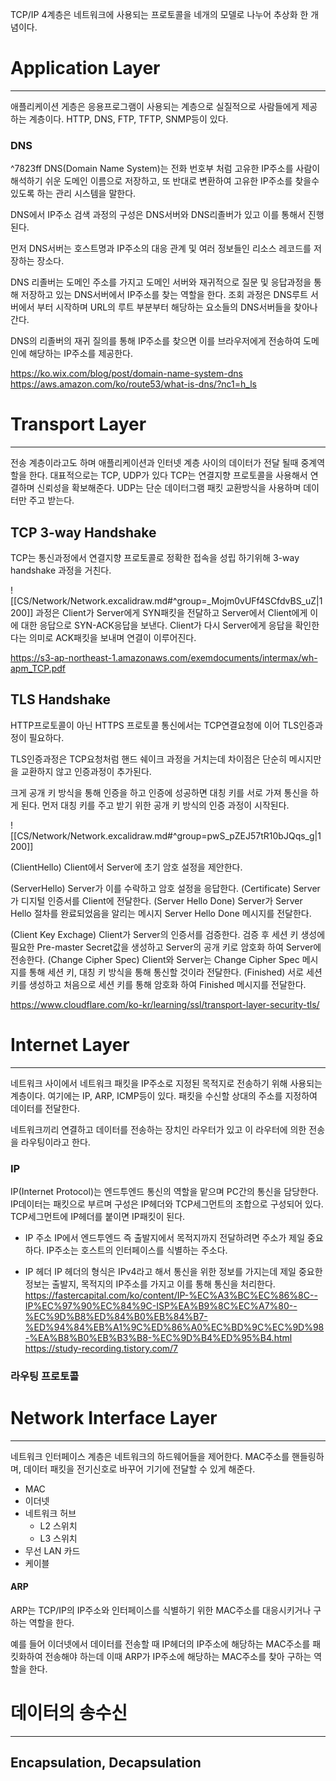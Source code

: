 TCP/IP 4계층은 네트워크에 사용되는 프로토콜을 네개의 모델로 나누어 추상화 한 개념이다.

# Application Layer
---
애플리케이션 게층은 응용프로그램이 사용되는 계층으로 실질적으로 사람들에게 제공하는 계층이다.
HTTP, DNS, FTP, TFTP, SNMP등이 있다.

### DNS
^7823ff
DNS(Domain Name System)는 전화 번호부 처럼 고유한 IP주소를 사람이 해석하기 쉬운 도메인 이름으로 저장하고, 또 반대로 변환하여 고유한 IP주소를 찾을수 있도록 하는 관리 시스템을 말한다.

DNS에서 IP주소 검색 과정의 구성은 DNS서버와 DNS리졸버가 있고 이를 통해서 진행된다.

먼저 DNS서버는 호스트명과 IP주소의 대응 관계 및 여러 정보들인 리소스 레코드를 저장하는 장소다.

DNS 리졸버는 도메인 주소를 가지고 도메인 서버와 재귀적으로 질문 및 응답과정을 통해 저장하고 있는 DNS서버에서 IP주소를 찾는 역할을 한다. 
조회 과정은 DNS루트 서버에서 부터 시작하며 URL의 루트 부분부터 해당하는 요소들의 DNS서버들을 찾아나간다.

DNS의 리졸버의 재귀 질의를 통해 IP주소를 찾으면 이를 브라우저에게 전송하여 도메인에 해당하는 IP주소를 제공한다.

https://ko.wix.com/blog/post/domain-name-system-dns
https://aws.amazon.com/ko/route53/what-is-dns/?nc1=h_ls

# Transport Layer
---
전송 계층이라고도 하며 애플리케이션과 인터넷 계층 사이의 데이터가 전달 될때 중계역할을 한다.
대표적으로는 TCP, UDP가 있다
TCP는 연결지향 프로토콜을 사용해서 연결하며 신뢰성을 확보해준다.
UDP는 단순 데이터그램 패킷 교환방식을 사용하며 데이터만 주고 받는다.

## TCP 3-way Handshake

TCP는 통신과정에서 연결지향 프로토콜로 정확한 접속을 성립 하기위해 3-way handshake 과정을 거친다. 

![[CS/Network/Network.excalidraw.md#^group=_Mojm0vUFf4SCfdvBS_uZ|1200]]
과정은 
Client가 Server에게 SYN패킷을 전달하고
Server에서 Client에게 이에 대한 응답으로 SYN-ACK응답을 보낸다.
Client가 다시 Server에게 응답을 확인한다는 의미로 ACK패킷을 보내며 연결이 이루어진다.

https://s3-ap-northeast-1.amazonaws.com/exemdocuments/intermax/wh-apm_TCP.pdf

## TLS Handshake

HTTP프로토콜이 아닌 HTTPS 프로토콜 통신에서는 TCP연결요청에 이어 TLS인증과정이 필요하다.

TLS인증과정은 TCP요청처럼 핸드 쉐이크 과정을 거치는데 차이점은 단순히 메시지만을 교환하지 않고 인증과정이 추가된다.

크게 공개 키 방식을 통해 인증을 하고 인증에 성공하면 대칭 키를 서로 가져 통신을 하게 된다.
먼저 대칭 키를 주고 받기 위한 공개 키 방식의 인증 과정이 시작된다.

![[CS/Network/Network.excalidraw.md#^group=pwS_pZEJ57tR10bJQqs_g|1200]]

(ClientHello) Client에서 Server에 초기 암호 설정을 제안한다.

(ServerHello) Server가 이를 수락하고 암호 설정을 응답한다.
(Certificate) Server가 디지털 인증서를 Client에 전달한다.
(Server Hello Done) Server가 Server Hello 절차를 완료되었음을 알리는 메시지 Server Hello Done 메시지를 전달한다.

(Client Key Exchage) Client가 Server의 인증서를 검증한다. 검증 후 세션 키 생성에 필요한 Pre-master Secret값을 생성하고 Server의 공개 키로 암호화 하여 Server에 전송한다.
(Change Cipher Spec) Client와 Server는 Change Cipher Spec 메시지를 통해 세션 키, 대칭 키 방식을 통해 통신할 것이라 전달한다.
(Finished) 서로 세션 키를 생성하고 처음으로 세션 키를 통해 암호화 하여 Finished 메시지를 전달한다.

https://www.cloudflare.com/ko-kr/learning/ssl/transport-layer-security-tls/

# Internet Layer
---
네트워크 사이에서 네트워크 패킷을 IP주소로 지정된 목적지로 전송하기 위해 사용되는 계층이다. 여기에는 IP, ARP, ICMP등이 있다.
패킷을 수신할 상대의 주소를 지정하여 데이터를 전달한다.

네트워크끼리 연결하고 데이터를 전송하는 장치인 라우터가 있고 이 라우터에 의한 전송을 라우팅이라고 한다. 

### IP
IP(Internet Protocol)는 엔드투엔드 통신의 역할을 맡으며 PC간의 통신을 담당한다. 
IP데이터는 패킷으로 부르며 구성은 IP헤더와 TCP세그먼트의 조합으로 구성되어 있다.
TCP세그먼트에 IP헤더를 붙이면 IP패킷이 된다.

- IP 주소
IP에서 엔드투엔드 즉 출발지에서 목적지까지 전달하려면 주소가 제일 중요하다. IP주소는 호스트의 인터페이스를 식별하는 주소다.

- IP 헤더
IP 헤더의 형식은 IPv4라고 해서 통신을 위한 정보를 가지는데 제일 중요한 정보는 출발지, 목적지의 IP주소를 가지고 이를 통해 통신을 처리한다.
https://fastercapital.com/ko/content/IP-%EC%A3%BC%EC%86%8C--IP%EC%97%90%EC%84%9C-ISP%EA%B9%8C%EC%A7%80--%EC%9D%B8%ED%84%B0%EB%84%B7-%ED%94%84%EB%A1%9C%ED%86%A0%EC%BD%9C%EC%9D%98-%EA%B8%B0%EB%B3%B8-%EC%9D%B4%ED%95%B4.html
https://study-recording.tistory.com/7

### 라우팅 프로토콜

# Network Interface Layer
---
네트워크 인터페이스 계층은 네트워크의 하드웨어들을 제어한다.
MAC주소를 핸들링하며, 데이터 패킷을 전기신호로 바꾸어 기기에 전달할 수 있게 해준다.

- MAC 
- 이더넷
- 네트워크 허브
	- L2 스위치
	- L3 스위치
- 무선 LAN 카드
- 케이블
#### ARP
ARP는 TCP/IP의 IP주소와 인터페이스를 식별하기 위한 MAC주소를 대응시키거나 구하는 역할을 한다.

예를 들어 이더넷에서 데이터를 전송할 때 IP헤더의 IP주소에 해당하는 MAC주소를 패킷화하여 전송해야 하는데 이때 ARP가 IP주소에 해당하는 MAC주소를 찾아 구하는 역할을 한다.

# 데이터의 송수신
---
## Encapsulation, Decapsulation
